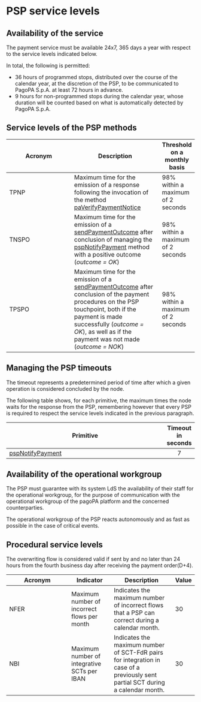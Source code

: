 # PSP service levels

## Availability of the service

The payment service must be available 24x7, 365 days a year with respect to the service levels indicated below.

In total, the following is permitted: 

* 36 hours of programmed stops, distributed over the course of the calendar year, at the discretion of the PSP, to be communicated to PagoPA S.p.A. at least 72 hours in advance.
* 9 hours for non-programmed stops during the calendar year, whose duration will be counted based on what is automatically detected by PagoPA S.p.A.

## Service levels of the PSP methods

<table><thead><tr><th width="184.6314826872747">Acronym</th><th width="231.71060011217054">Description</th><th>Threshold on a monthly basis</th></tr></thead><tbody><tr><td>TPNP</td><td>Maximum time for the emission of a response following the invocation of the method <a href="../primitive.md#pspnotifypayment">paVerifyPaymentNotice</a></td><td>98% within a maximum of 2 seconds</td></tr><tr><td>TNSPO</td><td>Maximum time for the emission of a <a href="../primitive.md#sendpaymentoutcome">sendPaymentOutcome</a> after conclusion of managing the <a href="../primitive.md#pspnotifypayment">pspNotifyPayment</a> method with a positive outcome (<em>outcome = OK</em>)</td><td>98% within a maximum of 2 seconds</td></tr><tr><td>TPSPO</td><td>Maximum time for the emission of a <a href="../primitive.md#sendpaymentoutcome">sendPaymentOutcome</a> after conclusion of the payment procedures on the PSP touchpoint, both if the payment is made successfully (<em>outcome = OK</em>), as well as if the payment was not made (<em>outcome = NOK</em>)</td><td>98% within a maximum of 2 seconds</td></tr></tbody></table>

## Managing the PSP timeouts

The timeout represents a predetermined period of time after which a given operation is considered concluded by the node.

The following table shows, for each primitive, the maximum times the node waits for the response from the PSP, remembering however that every PSP is required to respect the service levels indicated in the previous paragraph.

<table><thead><tr><th width="478.44897959183675">Primitive</th><th align="center">Timeout in seconds</th></tr></thead><tbody><tr><td><a href="../primitive.md#pspnotifypayment">pspNotifyPayment</a></td><td align="center">7</td></tr></tbody></table>

## Availability of the operational workgroup

The PSP must guarantee with its system LdS the availability of their staff for the operational workgroup, for the purpose of communication with the operational workgroup of the pagoPA platform and the concerned counterparties. 

The operational workgroup of the PSP reacts autonomously and as fast as possible in the case of critical events.

##  Procedural service levels

The overwriting flow is considered valid if sent by and no later than 24 hours from the fourth business day after receiving the payment order(D+4).

<table><thead><tr><th width="150">Acronym</th><th>Indicator</th><th>Description</th><th data-type="number">Value</th></tr></thead><tbody><tr><td>NFER</td><td>Maximum number of incorrect flows per month</td><td>Indicates the maximum number of incorrect flows that a PSP can correct during a calendar month.</td><td>30</td></tr><tr><td>NBI</td><td>Maximum number of integrative SCTs per IBAN</td><td>Indicates the maximum number of SCT-FdR pairs for integration in case of a previously sent partial SCT during a calendar month.</td><td>30</td></tr></tbody></table>

